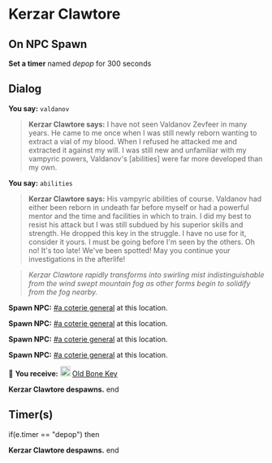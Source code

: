 # Kerzar Clawtore
## On NPC Spawn

**Set a timer** named *depop* for 300 seconds
## Dialog

**You say:** `valdanov`



>**Kerzar Clawtore says:** I have not seen Valdanov Zevfeer in many years. He came to me once when I was still newly reborn wanting to extract a vial of my blood.  When I refused he attacked me and extracted it against my will. I was still new and unfamiliar with my vampyric powers, Valdanov's [abilities] were far more developed than my own.

**You say:** `abilities`



>**Kerzar Clawtore says:** His vampyric abilities of course. Valdanov had either been reborn in undeath far before myself or had a powerful mentor and the time and facilities in which to train. I did my best to resist his attack but I was still subdued by his superior skills and strength. He dropped this key in the struggle. I have no use for it, consider it yours. I must be going before I'm seen by the others. Oh no! It's too late! We've been spotted! May you continue your investigations in the afterlife!


>*Kerzar Clawtore   rapidly transforms into swirling mist indistinguishable from the wind swept mountain fog as other forms begin to solidify from the fog nearby.*


**Spawn NPC:**  [\#a coterie general](/npc/172185) at this location.


**Spawn NPC:**  [\#a coterie general](/npc/172185) at this location.


**Spawn NPC:**  [\#a coterie general](/npc/172185) at this location.


**Spawn NPC:**  [\#a coterie general](/npc/172185) at this location.


 &#127873; **You receive:**  <img style="background:url(/static/icons/blank_slot.gif);width:20px;height:20px;" src="/static/icons/item_1078.png" alt="" /> <a
                                href="/item/31758" data-url="31758" class="tooltip-link link">Old Bone Key</a> 

 


**Kerzar Clawtore despawns.**
end

## Timer(s)

if(e.timer == "depop") then


**Kerzar Clawtore despawns.**
end
